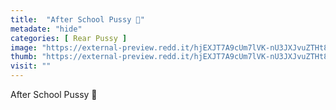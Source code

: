 ```yaml
---
title:  "After School Pussy 🥰"
metadate: "hide"
categories: [ Rear Pussy ]
image: "https://external-preview.redd.it/hjEXJT7A9cUm7lVK-nU3JXJvuZTHt86T3tGf9PTxziM.jpg?auto=webp&s=99a951b7a1d65baab41c6e7937c17b37bdf0abb1"
thumb: "https://external-preview.redd.it/hjEXJT7A9cUm7lVK-nU3JXJvuZTHt86T3tGf9PTxziM.jpg?width=640&crop=smart&auto=webp&s=eb81687d587681c3131d5f2d6a6a580ab3b6f8b7"
visit: ""
---
```

After School Pussy 🥰
